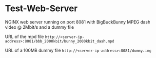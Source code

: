 Test-Web-Server
============

NGINX web server running on port 8081 with BigBuckBunny MPEG dash video @ 2Mbit/s and a dummy file

URL of the mpd file `http://<server-ip-address>:8081/bbb_2000kbit/bunny_2000kbit_dash.mpd`

URL of a 100MB dummy file `http://<server-ip-address>:8081/dummy.img`